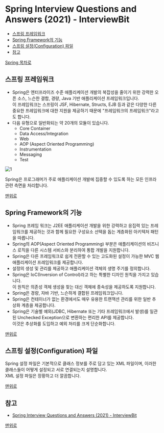 # Spring Interview Questions and Answers (2021) - InterviewBit
* [스프링 프레임워크](#스프링-프레임워크)
* [Spring Framework의 기능](#spring-framework의-기능)
* [스프링 설정(Configuration) 파일](#스프링-설정configuration-파일)
* [참고](#참고)

[Spring 목차로](https://github.com/smpark1020/tech-interview/tree/master/Spring)

## 스프링 프레임워크
* Spring은 엔터프라이즈 수준 애플리케이션 개발의 복잡성을 줄이기 위한 강력한 오픈 소스, 느슨한 결합, 경량, Java 기반 애플리케이션 프레임워크입니다.    
이 프레임워크는 스프링이 JSF, Hibernate, Structs, EJB 등과 같은 다양한 다른 중요한 프레임워크에 대한 지원을 제공하기 때문에 "프레임워크의 프레임워크"라고도 합니다.
* 다음 유형으로 일반화되는 약 20개의 모듈이 있습니다.
  * Core Container
  * Data Access/Integration
  * Web
  * AOP (Aspect Oriented Programming)
  * Instrumentation
  * Messaging
  * Test

![1](https://raw.githubusercontent.com/smpark1020/tech-interview/master/Spring/Spring%20Interview%20Questions%20and%20Answers%20(2021)%20-%20InterviewBit/1.PNG)   

Spring은 프로그래머가 주로 애플리케이션 개발에 집중할 수 있도록 하는 모든 인프라 관련 측면을 처리합니다. 

[맨위로](#spring-interview-questions-and-answers-2021---interviewbit)

## Spring Framework의 기능
* Spring 프레임 워크는 J2EE 애플리케이션 개발을 위한 강력하고 응집력 있는 프레임워크를 제공하는 것과 함께 필요한 구성요소 선택을 돕는 계층화된 아키텍처 패턴을 따릅니다.
* Spring의 AOP(Aspect Oriented Programming) 부분은 애플리케이션의 비즈니스 로직을 다른 시스템 서비스와 분리하여 통합 개발을 지원합니다.
* Spring은 다른 프레임워크로 쉽게 전환할 수 있는 고도화된 설정이 가능한 MVC 웹 애플리케이션 프레임워크를 제공합니다.
* 설정의 생성 및 관리를 제공하고 애플리케이션 객체의 생명 주기를 정의합니다.
* Spring은 IoC(Inversion of Control)라고 하는 특별한 디자인 원칙을 가지고 있습니다.   
  이 원칙은 의존성 객체 생성을 찾는 대신 객체에 종속성을 제공하도록 지원합니다.
* Spring은 경량, 자바 기반, 느슨하게 결합된 프레임워크입니다.
* Spring은 컨테이너가 없는 환경에서도 매우 유용한 트랜잭션 관리를 위한 일반 추상화 계층을 제공합니다.
* Spring은 기술별 예외(JDBC, Hibernate 또는 기타 프레임워크에서 발생)를 일관된 Unchecked Exception으로 변환하는 편리한 API를 제공합니다.    
이것은 추상화를 도입하고 예외 처리를 크게 단순화합니다.

[맨위로](#spring-interview-questions-and-answers-2021---interviewbit)

## 스프링 설정(Configuration) 파일
Spring 설정 파일은 기본적으로 클래스 정보를 주로 담고 있는 XML 파일이며, 이러한 클래스들이 어떻게 설정되고 서로 연결되는지 설명합니다.   
XML 설정 파일은 장황하고 더 깔끔합니다.

[맨위로](#spring-interview-questions-and-answers-2021---interviewbit)

## 참고
* [Spring Interview Questions and Answers (2021) - InterviewBit](https://www.interviewbit.com/spring-interview-questions/)

[맨위로](#spring-interview-questions-and-answers-2021---interviewbit)
